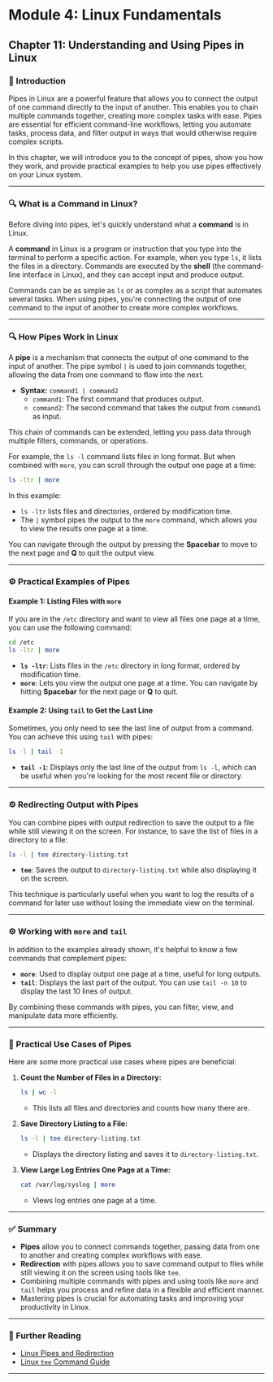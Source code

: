 # **Module 4: Linux Fundamentals**

## **Chapter 11: Understanding and Using Pipes in Linux**

### **🔑 Introduction**

Pipes in Linux are a powerful feature that allows you to connect the output of one command directly to the input of another. This enables you to chain multiple commands together, creating more complex tasks with ease. Pipes are essential for efficient command-line workflows, letting you automate tasks, process data, and filter output in ways that would otherwise require complex scripts.

In this chapter, we will introduce you to the concept of pipes, show you how they work, and provide practical examples to help you use pipes effectively on your Linux system.

---

### **🔍 What is a Command in Linux?**

Before diving into pipes, let's quickly understand what a **command** is in Linux.

A **command** in Linux is a program or instruction that you type into the terminal to perform a specific action. For example, when you type `ls`, it lists the files in a directory. Commands are executed by the **shell** (the command-line interface in Linux), and they can accept input and produce output.

Commands can be as simple as `ls` or as complex as a script that automates several tasks. When using pipes, you're connecting the output of one command to the input of another to create more complex workflows.

---

### **🔍 How Pipes Work in Linux**

A **pipe** is a mechanism that connects the output of one command to the input of another. The pipe symbol `|` is used to join commands together, allowing the data from one command to flow into the next.

- **Syntax:** `command1 | command2`
  - `command1`: The first command that produces output.
  - `command2`: The second command that takes the output from `command1` as input.

This chain of commands can be extended, letting you pass data through multiple filters, commands, or operations.

For example, the `ls -l` command lists files in long format. But when combined with `more`, you can scroll through the output one page at a time:

```bash
ls -ltr | more
```

In this example:
- `ls -ltr` lists files and directories, ordered by modification time.
- The `|` symbol pipes the output to the `more` command, which allows you to view the results one page at a time.

You can navigate through the output by pressing the **Spacebar** to move to the next page and **Q** to quit the output view.

---

### **⚙️ Practical Examples of Pipes**

#### **Example 1: Listing Files with `more`**

If you are in the `/etc` directory and want to view all files one page at a time, you can use the following command:

```bash
cd /etc
ls -ltr | more
```

- **`ls -ltr`**: Lists files in the `/etc` directory in long format, ordered by modification time.
- **`more`**: Lets you view the output one page at a time. You can navigate by hitting **Spacebar** for the next page or **Q** to quit.

#### **Example 2: Using `tail` to Get the Last Line**

Sometimes, you only need to see the last line of output from a command. You can achieve this using `tail` with pipes:

```bash
ls -l | tail -1
```

- **`tail -1`**: Displays only the last line of the output from `ls -l`, which can be useful when you're looking for the most recent file or directory.

---

### **⚙️ Redirecting Output with Pipes**

You can combine pipes with output redirection to save the output to a file while still viewing it on the screen. For instance, to save the list of files in a directory to a file:

```bash
ls -l | tee directory-listing.txt
```

- **`tee`**: Saves the output to `directory-listing.txt` while also displaying it on the screen.

This technique is particularly useful when you want to log the results of a command for later use without losing the immediate view on the terminal.

---

### **⚙️ Working with `more` and `tail`**

In addition to the examples already shown, it's helpful to know a few commands that complement pipes:

- **`more`**: Used to display output one page at a time, useful for long outputs.
- **`tail`**: Displays the last part of the output. You can use `tail -n 10` to display the last 10 lines of output.

By combining these commands with pipes, you can filter, view, and manipulate data more efficiently.

---

### **📂 Practical Use Cases of Pipes**

Here are some more practical use cases where pipes are beneficial:

1. **Count the Number of Files in a Directory:**

   ```bash
   ls | wc -l
   ```
   - This lists all files and directories and counts how many there are.

2. **Save Directory Listing to a File:**

   ```bash
   ls -l | tee directory-listing.txt
   ```
   - Displays the directory listing and saves it to `directory-listing.txt`.

3. **View Large Log Entries One Page at a Time:**

   ```bash
   cat /var/log/syslog | more
   ```
   - Views log entries one page at a time.

---

### **✅ Summary**

- **Pipes** allow you to connect commands together, passing data from one to another and creating complex workflows with ease.
- **Redirection** with pipes allows you to save command output to files while still viewing it on the screen using tools like `tee`.
- Combining multiple commands with pipes and using tools like `more` and `tail` helps you process and refine data in a flexible and efficient manner.
- Mastering pipes is crucial for automating tasks and improving your productivity in Linux.

---

### **📖 Further Reading**

- [Linux Pipes and Redirection](https://www.gnu.org/software/bash/manual/html_node/Pipelines.html)
- [Linux `tee` Command Guide](https://www.gnu.org/software/coreutils/manual/html_node/tee-invocation.html)

---

